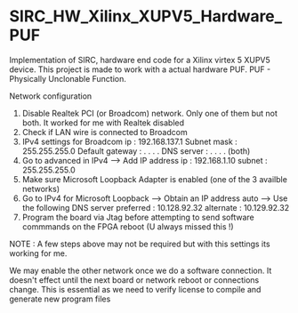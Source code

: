 SIRC_HW_Xilinx_XUPV5_Hardware_PUF
=================================

Implementation of SIRC, hardware end code for a Xilinx virtex 5 XUPV5 device. This project is made to work with a actual hardware PUF. PUF - Physically Unclonable Function.


Network configuration

1. Disable Realtek PCI (or Broadcom) network. Only one of them but not both. It worked for me with Realtek disabled
2. Check if LAN wire is connected to Broadcom
3. IPv4 settings for Broadcom
  ip  	: 		192.168.137.1
	Subnet mask 	: 		255.255.255.0
	Default gateway :		 . . . .
	DNS server	:		 . . . . (both)
4. Go to advanced in IPv4 --> 	Add IP address
	ip	: 192.168.1.10
	subnet	: 255.255.255.0
5. Make sure Microsoft Loopback Adapter is enabled (one of the 3 availble networks)
6. Go to IPv4 for Microsoft Loopback --> Obtain an IP address auto --> Use the following DNS server
	preferred	:	10.128.92.32
	alternate	:	10.129.92.32
7. Program the board via Jtag before attempting to send software commmands on the FPGA reboot (U always missed this !)


NOTE	:	A few steps above may not be required but with this settings its working for me.

We may enable the other network once we do a software connection.
It doesn't effect until the next board or network reboot or connections change.
This is essential as we need to verify license to compile and generate new program files
